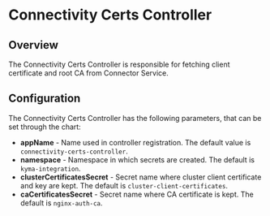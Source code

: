 # Connectivity Certs Controller

## Overview
The Connectivity Certs Controller is responsible for fetching client certificate and root CA from Connector Service.

## Configuration
The Connectivity Certs Controller has the following parameters, that can be set through the chart:
- **appName** - Name used in controller registration. The default value is `connectivity-certs-controller`.
- **namespace** - Namespace in which secrets are created. The default is `kyma-integration`.
- **clusterCertificatesSecret** - Secret name where cluster client certificate and key are kept. The default is `cluster-client-certificates`.
- **caCertificatesSecret** - Secret name where CA certificate is kept. The default is `nginx-auth-ca`.
